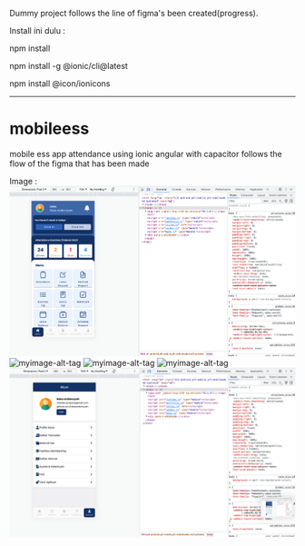 Dummy project follows the line of figma's been created(progress).

Install ini dulu :

npm install

npm install -g @ionic/cli@latest

npm install @icon/ionicons



------------------------------------------------------------------------------------------------------------------------------------------



# mobileess
mobile ess app attendance using ionic angular with capacitor follows the flow of the figma that has been made

 
Image :
![myimage-alt-tag](https://github.com/rakaardiansyah/mobileess/blob/master/image/Untitled1.png)
![myimage-alt-tag](https://github.com/rakaardiansyah/mobileess/blob/master/image/Untitled2.png)
![myimage-alt-tag](https://github.com/rakaardiansyah/mobileess/blob/master/image/Untitled3.png)
![myimage-alt-tag](https://github.com/rakaardiansyah/mobileess/blob/master/image/Untitled4.png)
![myimage-alt-tag](https://github.com/rakaardiansyah/mobileess/blob/master/image/Untitled5.png)



